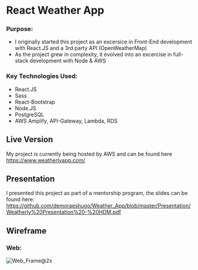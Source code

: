# React Weather App

### Purpose:
  - I originally started this project as an excersice in Front-End development with React.JS and a 3rd party API   (OpenWeatherMap)
  - As the project grew in complexity, it evolved into an excercise in full-stack development with Node & AWS
  
### Key Technologies Used:
  - React.JS
  - Sass
  - React-Bootstrap 
  -  Node.JS
  - PostgreSQL
  - AWS Amplify, API-Gateway, Lambda, RDS 

## Live Version
My project is currently being hosted by AWS and can be found here https://www.weatherlyapp.com/

## Presentation
I presented this project as part of a mentorship program, the slides can be found here: https://github.com/demoraeshugo/Weather_App/blob/master/Presentation/Weatherly%20Presentation%20-%20HDM.pdf

## Wireframe

### Web:

![Web_Frame@2x](https://user-images.githubusercontent.com/45345315/57752356-e7682b80-76b6-11e9-97e7-e809d108e5cc.png)
